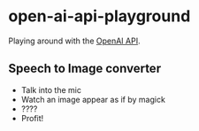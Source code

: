 # open-ai-api-playground
Playing around with the [OpenAI API](https://github.com/openai/openai-cookbook).

## Speech to Image converter
- Talk into the mic
- Watch an image appear as if by magick
- ????
- Profit!



